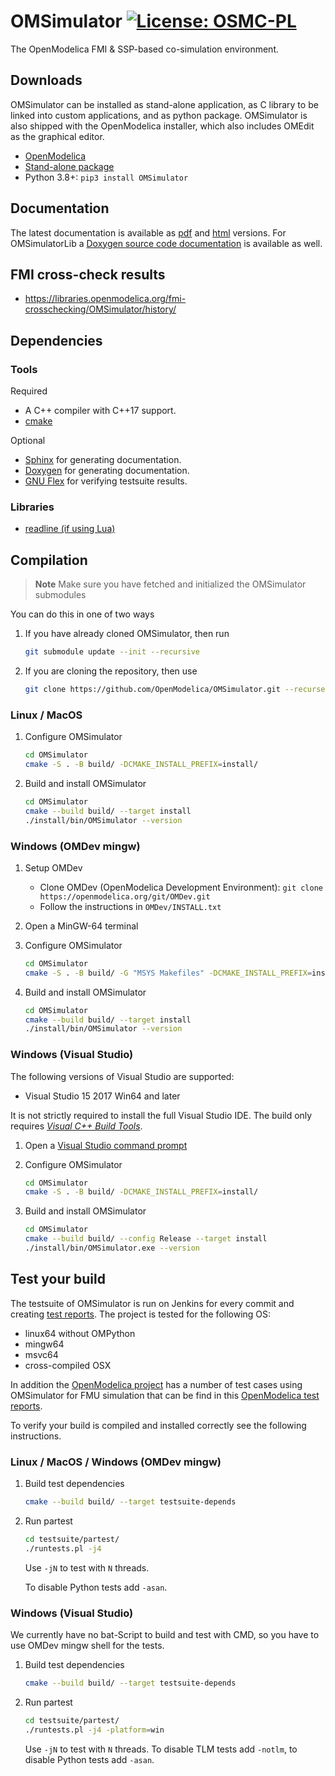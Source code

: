 # OMSimulator [![License: OSMC-PL](https://img.shields.io/badge/license-OSMC--PL-lightgrey.svg)](OSMC-License.txt)

The OpenModelica FMI & SSP-based co-simulation environment.

## Downloads

OMSimulator can be installed as stand-alone application, as C library to be linked into custom applications, and as python package. OMSimulator is also shipped with the OpenModelica installer, which also includes OMEdit as the graphical editor.

* [OpenModelica](https://openmodelica.org/)
* [Stand-alone package](https://build.openmodelica.org/omsimulator/)
* Python 3.8+: `pip3 install OMSimulator`

## Documentation

The latest documentation is available as [pdf](https://openmodelica.org/doc/OMSimulator/master/OMSimulator.pdf) and [html](https://openmodelica.org/doc/OMSimulator/master/html/) versions.
For OMSimulatorLib a [Doxygen source code documentation](https://openmodelica.org/doc/OMSimulator/master/OMSimulatorLib/) is available as well.

## FMI cross-check results

* https://libraries.openmodelica.org/fmi-crosschecking/OMSimulator/history/

## Dependencies

### Tools
Required
- A C++ compiler with C++17 support.
- [cmake](http://www.cmake.org)

Optional
- [Sphinx](http://www.sphinx-doc.org/en/stable/) for generating documentation.
- [Doxygen](http://www.sphinx-doc.org/en/stable/) for generating documentation.
- [GNU Flex](https://github.com/westes/flex) for verifying testsuite results.

### Libraries
- [readline (if using Lua)](http://git.savannah.gnu.org/cgit/readline.git)


## Compilation

> **Note**
> Make sure you have fetched and initialized the OMSimulator submodules

You can do this in one of two ways

1. If you have already cloned OMSimulator, then run

   ```bash
   git submodule update --init --recursive
   ```
1. If you are cloning the repository, then use

   ```bash
   git clone https://github.com/OpenModelica/OMSimulator.git --recurse-submodules
   ```

### Linux / MacOS

1. Configure OMSimulator

   ```bash
   cd OMSimulator
   cmake -S . -B build/ -DCMAKE_INSTALL_PREFIX=install/
   ```

2. Build and install OMSimulator

   ```bash
   cd OMSimulator
   cmake --build build/ --target install
   ./install/bin/OMSimulator --version
   ```

### Windows (OMDev mingw)

1. Setup OMDev

   - Clone OMDev (OpenModelica Development Environment): `git clone https://openmodelica.org/git/OMDev.git`
   - Follow the instructions in `OMDev/INSTALL.txt`

1. Open a MinGW-64 terminal

1. Configure OMSimulator


   ```bash
   cd OMSimulator
   cmake -S . -B build/ -G "MSYS Makefiles" -DCMAKE_INSTALL_PREFIX=install/
   ```

1. Build and install OMSimulator

   ```bash
   cd OMSimulator
   cmake --build build/ --target install
   ./install/bin/OMSimulator --version
   ```

### Windows (Visual Studio)

The following versions of Visual Studio are supported:

- Visual Studio 15 2017 Win64 and later

It is not strictly required to install the full Visual Studio IDE. The build only requires *[Visual C++ Build Tools](http://landinghub.visualstudio.com/visual-cpp-build-tools)*.


1. Open a [Visual Studio command prompt](https://learn.microsoft.com/en-us/visualstudio/ide/reference/command-prompt-powershell?view=vs-2022)

1. Configure OMSimulator

   ```bash
   cd OMSimulator
   cmake -S . -B build/ -DCMAKE_INSTALL_PREFIX=install/
   ```

1. Build and install OMSimulator

   ```bash
   cd OMSimulator
   cmake --build build/ --config Release --target install
   ./install/bin/OMSimulator.exe --version
   ```

## Test your build

The testsuite of OMSimulator is run on Jenkins for every commit and creating
[test reports](https://test.openmodelica.org/jenkins/job/OMSimulator/job/master/lastSuccessfulBuild/testReport/).
The project is tested for the following OS:
   - linux64 without OMPython
   - mingw64
   - msvc64
   - cross-compiled OSX

In addition the [OpenModelica project](https://github.com/OpenModelica/OpenModelica) has a number of test cases using OMSimulator for FMU simulation that can be find in this [OpenModelica test reports](https://test.openmodelica.org/jenkins/job/OpenModelica/job/master/lastSuccessfulBuild/testReport/).

To verify your build is compiled and installed correctly see the following instructions.

### Linux / MacOS / Windows (OMDev mingw)

1. Build test dependencies
   ```bash
   cmake --build build/ --target testsuite-depends
   ```

2. Run partest

   ```bash
   cd testsuite/partest/
   ./runtests.pl -j4
   ```
   Use `-jN` to test with `N` threads.

   To disable Python tests add `-asan`.

### Windows (Visual Studio)

We currently have no bat-Script to build and test with CMD, so you have to use OMDev mingw shell for the tests.

1. Build test dependencies
   ```bash
   cmake --build build/ --target testsuite-depends
   ```

2. Run partest

   ```bash
   cd testsuite/partest/
   ./runtests.pl -j4 -platform=win
   ```
   Use `-jN` to test with `N` threads.
   To disable TLM tests add `-notlm`, to disable Python tests add `-asan`.
